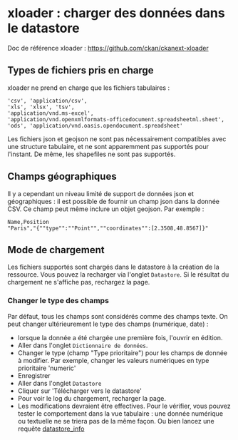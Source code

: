 # xloader : charger des données dans le datastore

Doc de référence xloader : https://github.com/ckan/ckanext-xloader

## Types de fichiers pris en charge
xloader ne prend en charge que les fichiers tabulaires :   

    'csv', 'application/csv',
    'xls', 'xlsx', 'tsv',
    'application/vnd.ms-excel',
    'application/vnd.openxmlformats-officedocument.spreadsheetml.sheet',
    'ods', 'application/vnd.oasis.opendocument.spreadsheet'
    
 Les fichiers json et geojson ne sont pas nécessairement compatibles avec une structure tabulaire, et ne sont 
 apparemment pas supportés pour l'instant.
 De même, les shapefiles ne sont pas supportés.
 
 ## Champs géographiques
 
 Il y a cependant un niveau limité de support de données json et géographiques : il est possible de fournir un champ 
 json dans la donnée CSV.
Ce champ peut même inclure un objet geojson. Par exemple : 
```csv
Name,Position
"Paris","{""type"":""Point"",""coordinates"":[2.3508,48.8567]}"
```

## Mode de chargement
Les fichiers supportés sont chargés dans le datastore à la création de la ressource. Vous pouvez la recharger via 
l'onglet `Datastore`. Si le résultat du chargement ne s'affiche pas, rechargez la page.

### Changer le type des champs 
Par défaut, tous les champs sont considérés comme des champs texte. On peut changer ultérieurement le type des champs 
(numérique, date) : 
 * lorsque la donnée a été chargée une première fois, l'ouvrir en édition. 
 * Aller dans l'onglet `Dictionnaire de données`.
 * Changer le type (champ "Type prioritaire") pour les champs de donnée à modifier. Par exemple, changer les valeurs 
 numériques en type prioritaire 'numeric'
 * Enregistrer
 * Aller dans l'onglet `Datastore`
 * Cliquer sur 'Télécharger vers le datastore'
 * Pour voir le log du chargement, recharger la page.
 * Les modifications devraient être effectives. Pour le vérifier, vous pouvez tester le comportement dans la vue 
 tabulaire : une donnée numérique ou textuelle ne se triera pas de la même façon. Ou bien lancez une requête 
 [datastore_info](datastore/datastore_info.md)